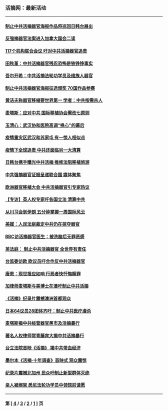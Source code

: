 ### 活摘网：最新活动
---
#### [制止中共活摘器官海报作品将巡回日韩台展出](../../pages/nf5883/n13177791.md?08240430) 
#### [反强摘器官法案进入加拿大国会二读](../../pages/nf5883/n13033450.md?08240430) 
#### [117个机构联合会议 吁对中共活摘器官追责](../../pages/nf5883/n12775087.md?08240430) 
#### [田秋堇：中共活摘器官残忍恐怖是铁铮铮事实](../../pages/nf5883/n12702148.md?08240430) 
#### [吾尔开希：中共活摘法轮功学员及维族人器官](../../pages/nf5883/n12693197.md?08240430) 
#### [制止中共活摘器官海报征选颁奖 70国作品参赛](../../pages/nf5883/n12692050.md?08240430) 
#### [黄洁夫称器官移植要世界第一 学者：中共按需杀人](../../pages/nf5883/n12572329.md?08240430) 
#### [麦塔斯：应对中共 国际移植协会需改七原则](../../pages/nf5883/n12514711.md?08240430) 
#### [玉清心：武汉协和医院高调“换心”的幕后](../../pages/nf5883/n12298730.md?08240430) 
#### [疫情重灾区武汉和苏家屯 有一惊人相似点](../../pages/nf5883/n12150824.md?08240430) 
#### [疫情下全球追责 中共还面临另一大清算](../../pages/nf5883/n12070397.md?08240430) 
#### [日韩台携手曝光中共活摘 推修法阻移植旅游](../../pages/nf5883/n11712046.md?08240430) 
#### [中共强摘器官证据呈递联合国 媒体聚焦](../../pages/nf5883/n11546426.md?08240430) 
#### [欧洲器官移植大会 中共活摘器官引专家热议](../../pages/nf5883/n11539095.md?08240430) 
#### [【专访】英人权专家吁各国立法 清算中共](../../pages/nf5883/n11367315.md?08240430) 
#### [从川习会到伊朗 五分钟掌握一周国际风云](../../pages/nf5883/n11338520.md?08240430) 
#### [美媒：人民法庭裁定中共仍在掠夺器官](../../pages/nf5883/n11334897.md?08240430) 
#### [BBC访活摘器官医生：被洗脑后无罪恶感](../../pages/nf5883/n11335935.md?08240430) 
#### [英法庭： 制止中共活摘器官 全世界有责任](../../pages/nf5883/n11330691.md?08240430) 
#### [台监委访欧 欧议员吁合作反中共活摘器官](../../pages/nf5883/n11109190.md?08240430) 
#### [唐恩：现世报应如响 行恶者快忏悔赎罪](../../pages/nf5883/n11104016.md?08240430) 
#### [加律师麦塔斯与美博士在澳吁制止中共活摘](../../pages/nf5883/n10724764.md?08240430) 
#### [《活摘》纪录片震撼澳洲首都观众](../../pages/nf5883/n10722747.md?08240430) 
#### [日本64议员28团体齐吁：制止中共医疗虐杀](../../pages/nf5883/n10587757.md?08240430) 
#### [麦塔斯揭中共经营器官黑市及活摘暴行](../../pages/nf5883/n10442407.md?08240430) 
#### [著名人权律师常青藤宾大揭中共活摘暴行](../../pages/nf5883/n10318181.md?08240430) 
#### [台立法院首映《活摘》 揭中共带血经济](../../pages/nf5883/n9938847.md?08240430) 
#### [墨尔本《活摘·十年调查》首映式 观众震惊](../../pages/nf5883/n9522572.md?08240430) 
#### [纪录片震撼北加州 民众吁制止新型群体灭绝](../../pages/nf5883/n9188314.md?08240430) 
#### [亲人被绑架 悉尼法轮功学员中领馆前请愿](../../pages/nf5883/n9056753.md?08240430) 

---
#### 第 [ [4](./4.md?08240430) / [3](./3.md?08240430) / [2](./2.md?08240430) / [1](./1.md?08240430) ] 页
